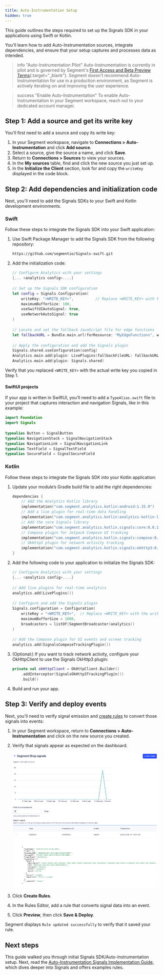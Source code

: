 ```yaml
---
title: Auto-Instrumentation Setup
hidden: true
---
```


This guide outlines the steps required to set up the Signals SDK in your applications using Swift or Kotlin.

You'll learn how to add Auto-Instrumentation sources, integrate dependencies, and ensure that your setup captures and processes data as intended.  

> info "Auto-Instrumentation Pilot"
> Auto-Instrumentation is currently in pilot and is governed by Segment's [First Access and Beta Preview Terms](https://www.twilio.com/en-us/legal/tos){:target="_blank"}. Segment doesn't recommend Auto-Instrumentation for use in a production environment, as Segment is actively iterating on and improving the user experience.

> success "Enable Auto-Instrumentation"
> To enable Auto-Instrumentation in your Segment workspace, reach out to your dedicated account manager.

## Step 1: Add a source and get its write key

You'll first need to add a source and copy its write key: 

1. In your Segment workspace, navigate to **Connections > Auto-Instrumentation** and click **Add source**.
2. Select a source, give the source a name, and click **Save**.
3. Return to **Connections > Sources** to view your sources. 
4. In the **My sources** table, find and click the new source you just set up.
5. In the **Initialize the Client** section, look for and copy the `writeKey` displayed in the code block. 

## Step 2: Add dependencies and initialization code

Next, you'll need to add the Signals SDKs to your Swift and Kotlin development environments.

### Swift

Follow these steps to integrate the Signals SDK into your Swift application:

1. Use Swift Package Manager to add the Signals SDK from the following repository:

    ```zsh
    https://github.com/segmentio/Signals-swift.git
    ```

2. Add the initialization code:

    ```swift
    // Configure Analytics with your settings
    {... <analytics config>....} 

    // Set up the Signals SDK configuration
    let config = Signals.Configuration(
        writeKey: "<WRITE_KEY>",          // Replace <WRITE_KEY> with the write key you previously copied
        maximumBufferSize: 100,
        useSwiftUIAutoSignal: true,
        useNetworkAutoSignal: true
    )

    // Locate and set the fallback JavaScript file for edge functions
    let fallbackURL = Bundle.main.url(forResource: "MyEdgeFunctions", withExtension: "js")

    // Apply the configuration and add the Signals plugin
    Signals.shared.useConfiguration(config)
    Analytics.main.add(plugin: LivePlugins(fallbackFileURL: fallbackURL))
    Analytics.main.add(plugin: Signals.shared)
    ```

Verify that you replaced `<WRITE_KEY>` with the actual write key you copied in Step 1.

#### SwiftUI projects

If your app is written in SwiftUI, you'll need to add a `TypeAlias.swift` file to your project that captures interaction and navigation Signals, like in this example:

```swift
import Foundation
import Signals

typealias Button = SignalButton
typealias NavigationStack = SignalNavigationStack
typealias NavigationLink = SignalNavigationLink
typealias TextField = SignalTextField
typealias SecureField = SignalSecureField
```

### Kotlin

Follow these steps to integrate the Signals SDK into your Kotlin application: 

1. Update your module’s Gradle build file to add the right dependencies:

    ```kotlin
    dependencies {
        // Add the Analytics Kotlin library
        implementation("com.segment.analytics.kotlin:android:1.15.0")
        // Add a live plugin for real-time data handling
        implementation("com.segment.analytics.kotlin:analytics-kotlin-live:1.0.0")
        // Add the core Signals library
        implementation("com.segment.analytics.kotlin.signals:core:0.0.1")
        // Compose plugin for Jetpack Compose UI tracking
        implementation("com.segment.analytics.kotlin.signals:compose:0.0.1")
        // OkHttp3 plugin for network activity tracking
        implementation("com.segment.analytics.kotlin.signals:okhttp3:0.0.1")
    }
    ```

2. Add the following code to your application to initialize the Signals SDK:

    ```kotlin
    // Configure Analytics with your settings
    {... <analytics config>....} 

    // Add live plugins for real-time analytics
    analytics.add(LivePlugins())

    // Configure and add the Signals plugin
    Signals.configuration = Configuration(
        writeKey = "<WRITE_KEY>",  // Replace <WRITE_KEY> with the write key you previously copied
        maximumBufferSize = 1000,
        broadcasters = listOf(SegmentBroadcaster(analytics))
    )

    // Add the Compose plugin for UI events and screen tracking
    analytics.add(SignalsComposeTrackingPlugin())
    ```

3. (Optional:) If you want to track network activity, configure your OkHttpClient to use the Signals OkHttp3 plugin:

    ```kotlin
    private val okHttpClient = OkHttpClient.Builder()
        .addInterceptor(SignalsOkHttp3TrackingPlugin())
        .build()
    ```

4. Build and run your app.

## Step 3: Verify and deploy events

Next, you'll need to verify signal emission and [create rules](/docs/connections/auto-instrumentation/configuration/#example-rule-implementations) to convert those signals into events:

1. In your Segment workspace, return to **Connections > Auto-Instrumentation** and click on the new source you created. 
2. Verify that signals appear as expected on the dashboard.

    ![Signals successfully appearing in the Segment UI](images/autoinstrumentation_signals.png "Signals successfully appearing in the Segment UI")

3. Click **Create Rules**.
4. In the Rules Editor, add a rule that converts signal data into an event.
5. Click **Preview**, then click **Save & Deploy**.

Segment displays `Rule updated successfully` to verify that it saved your rule.

## Next steps

This guide walked you through initial Signals SDK/Auto-Instrumentation setup. Next, read the [Auto-Instrumentation Signals Implementation Guide](/docs/connections/auto-instrumentation/configuration/), which dives deeper into Signals and offers examples rules. 
